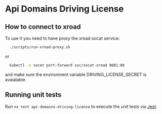 # Api Domains Driving License

## How to connect to xroad

To use it you need to have proxy the xroad socat service:

```bash
  ./scripts/run-xroad-proxy.sh
```

or

```bash
  kubectl -n socat port-forward svc/socat-xroad 8081:80
```

and make sure the environment variable DRIVING_LICENSE_SECRET is avaialable.

## Running unit tests

Run `nx test api-domains-driving-license` to execute the unit tests via
[Jest](https://jestjs.io).
